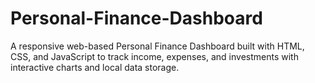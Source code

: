 # Personal-Finance-Dashboard
A responsive web-based Personal Finance Dashboard built with HTML, CSS, and JavaScript to track income, expenses, and investments with interactive charts and local data storage.
